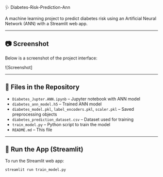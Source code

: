🩺 Diabetes-Risk-Prediction-Ann

A machine learning project to predict diabetes risk using an Artificial Neural Network (ANN) with a Streamlit web app.

---

## 📷 Screenshot

Below is a screenshot of the project interface:

![Screenshot]

---

## 📁 Files in the Repository

- `Diabetes_Jupter.ANN.ipynb` – Jupyter notebook with ANN model
- `diabetes_ann_model.h5` – Trained ANN model
- `diabetes_model.pkl`, `label_encoders.pkl`, `scaler.pkl` – Saved preprocessing objects
- `diabetes_prediction_dataset.csv` – Dataset used for training
- `train_model.py` – Python script to train the model
- `README.md` – This file

---

## 🚀 Run the App (Streamlit)

To run the Streamlit web app:

```bash
streamlit run train_model.py
